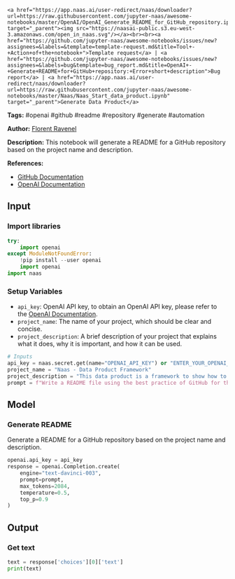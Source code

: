     <a href="https://app.naas.ai/user-redirect/naas/downloader?url=https://raw.githubusercontent.com/jupyter-naas/awesome-notebooks/master/OpenAI/OpenAI_Generate_README_for_GitHub_repository.ipynb" target="_parent"><img src="https://naasai-public.s3.eu-west-3.amazonaws.com/open_in_naas.svg"/></a><br><br><a href="https://github.com/jupyter-naas/awesome-notebooks/issues/new?assignees=&labels=&template=template-request.md&title=Tool+-+Action+of+the+notebook+">Template request</a> | <a href="https://github.com/jupyter-naas/awesome-notebooks/issues/new?assignees=&labels=bug&template=bug_report.md&title=OpenAI+-+Generate+README+for+GitHub+repository:+Error+short+description">Bug report</a> | <a href="https://app.naas.ai/user-redirect/naas/downloader?url=https://raw.githubusercontent.com/jupyter-naas/awesome-notebooks/master/Naas/Naas_Start_data_product.ipynb" target="_parent">Generate Data Product</a>

**Tags:** #openai #github #readme #repository #generate #automation

**Author:** [Florent Ravenel](http://linkedin.com/in/florent-ravenel)

**Description:** This notebook will generate a README for a GitHub repository based on the project name and description.

**References:**
- [GitHub Documentation](https://docs.github.com/en/github/creating-cloning-and-archiving-repositories/creating-a-readme)
- [OpenAI Documentation](https://openai.com/docs/)

## Input

### Import libraries


```python
try:
    import openai
except ModuleNotFoundError:
    !pip install --user openai
    import openai
import naas
```

### Setup Variables
- `api_key`: OpenAI API key, to obtain an OpenAI API key, please refer to the [OpenAI Documentation](https://openai.com/docs/).
- `project_name`: The name of your project, which should be clear and concise.
- `project_description`: A brief description of your project that explains what it does, why it is important, and how it can be used.


```python
# Inputs
api_key = naas.secret.get(name="OPENAI_API_KEY") or "ENTER_YOUR_OPENAI_API_KEY"
project_name = "Naas - Data Product Framework"
project_description = "This data product is a framework to show how to leverage GitHub and naas to build data products in no time."
prompt = f"Write a README file using the best practice of GitHub for this project '{project_name}': '{project_description}'"
```

## Model

### Generate README
Generate a README for a GitHub repository based on the project name and description.


```python
openai.api_key = api_key
response = openai.Completion.create(
    engine="text-davinci-003",
    prompt=prompt,
    max_tokens=2084,
    temperature=0.5,
    top_p=0.9
)
```

## Output

### Get text


```python
text = response['choices'][0]['text']
print(text)
```
